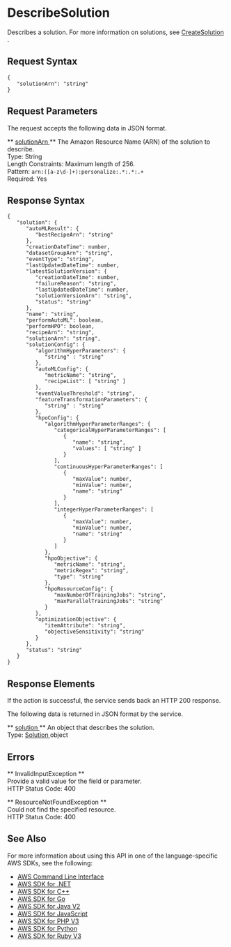 # DescribeSolution<a name="API_DescribeSolution"></a>

Describes a solution\. For more information on solutions, see [ CreateSolution ](API_CreateSolution.md)\.

## Request Syntax<a name="API_DescribeSolution_RequestSyntax"></a>

```
{
   "solutionArn": "string"
}
```

## Request Parameters<a name="API_DescribeSolution_RequestParameters"></a>

The request accepts the following data in JSON format\.

 ** [ solutionArn ](#API_DescribeSolution_RequestSyntax) **   <a name="personalize-DescribeSolution-request-solutionArn"></a>
The Amazon Resource Name \(ARN\) of the solution to describe\.  
Type: String  
Length Constraints: Maximum length of 256\.  
Pattern: `arn:([a-z\d-]+):personalize:.*:.*:.+`   
Required: Yes

## Response Syntax<a name="API_DescribeSolution_ResponseSyntax"></a>

```
{
   "solution": { 
      "autoMLResult": { 
         "bestRecipeArn": "string"
      },
      "creationDateTime": number,
      "datasetGroupArn": "string",
      "eventType": "string",
      "lastUpdatedDateTime": number,
      "latestSolutionVersion": { 
         "creationDateTime": number,
         "failureReason": "string",
         "lastUpdatedDateTime": number,
         "solutionVersionArn": "string",
         "status": "string"
      },
      "name": "string",
      "performAutoML": boolean,
      "performHPO": boolean,
      "recipeArn": "string",
      "solutionArn": "string",
      "solutionConfig": { 
         "algorithmHyperParameters": { 
            "string" : "string" 
         },
         "autoMLConfig": { 
            "metricName": "string",
            "recipeList": [ "string" ]
         },
         "eventValueThreshold": "string",
         "featureTransformationParameters": { 
            "string" : "string" 
         },
         "hpoConfig": { 
            "algorithmHyperParameterRanges": { 
               "categoricalHyperParameterRanges": [ 
                  { 
                     "name": "string",
                     "values": [ "string" ]
                  }
               ],
               "continuousHyperParameterRanges": [ 
                  { 
                     "maxValue": number,
                     "minValue": number,
                     "name": "string"
                  }
               ],
               "integerHyperParameterRanges": [ 
                  { 
                     "maxValue": number,
                     "minValue": number,
                     "name": "string"
                  }
               ]
            },
            "hpoObjective": { 
               "metricName": "string",
               "metricRegex": "string",
               "type": "string"
            },
            "hpoResourceConfig": { 
               "maxNumberOfTrainingJobs": "string",
               "maxParallelTrainingJobs": "string"
            }
         },
         "optimizationObjective": { 
            "itemAttribute": "string",
            "objectiveSensitivity": "string"
         }
      },
      "status": "string"
   }
}
```

## Response Elements<a name="API_DescribeSolution_ResponseElements"></a>

If the action is successful, the service sends back an HTTP 200 response\.

The following data is returned in JSON format by the service\.

 ** [ solution ](#API_DescribeSolution_ResponseSyntax) **   <a name="personalize-DescribeSolution-response-solution"></a>
An object that describes the solution\.  
Type: [ Solution ](API_Solution.md) object

## Errors<a name="API_DescribeSolution_Errors"></a>

 ** InvalidInputException **   
Provide a valid value for the field or parameter\.  
HTTP Status Code: 400

 ** ResourceNotFoundException **   
Could not find the specified resource\.  
HTTP Status Code: 400

## See Also<a name="API_DescribeSolution_SeeAlso"></a>

For more information about using this API in one of the language\-specific AWS SDKs, see the following:
+  [ AWS Command Line Interface](https://docs.aws.amazon.com/goto/aws-cli/personalize-2018-05-22/DescribeSolution) 
+  [ AWS SDK for \.NET](https://docs.aws.amazon.com/goto/DotNetSDKV3/personalize-2018-05-22/DescribeSolution) 
+  [ AWS SDK for C\+\+](https://docs.aws.amazon.com/goto/SdkForCpp/personalize-2018-05-22/DescribeSolution) 
+  [ AWS SDK for Go](https://docs.aws.amazon.com/goto/SdkForGoV1/personalize-2018-05-22/DescribeSolution) 
+  [ AWS SDK for Java V2](https://docs.aws.amazon.com/goto/SdkForJavaV2/personalize-2018-05-22/DescribeSolution) 
+  [ AWS SDK for JavaScript](https://docs.aws.amazon.com/goto/AWSJavaScriptSDK/personalize-2018-05-22/DescribeSolution) 
+  [ AWS SDK for PHP V3](https://docs.aws.amazon.com/goto/SdkForPHPV3/personalize-2018-05-22/DescribeSolution) 
+  [ AWS SDK for Python](https://docs.aws.amazon.com/goto/boto3/personalize-2018-05-22/DescribeSolution) 
+  [ AWS SDK for Ruby V3](https://docs.aws.amazon.com/goto/SdkForRubyV3/personalize-2018-05-22/DescribeSolution) 